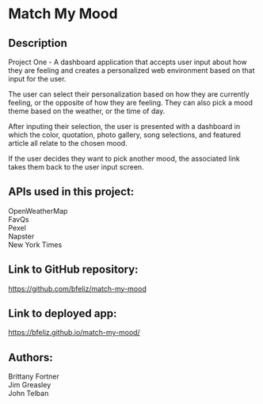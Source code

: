 # Match My Mood

## Description

Project One - A dashboard application that accepts user input about how they are feeling and creates a personalized web environment based on that input for the user.

The user can select their personalization based on how they are currently feeling, or the opposite of how they are feeling. They can also pick a mood theme based on the weather, or the time of day.

After inputing their selection, the user is presented with a dashboard in which the color, quotation, photo gallery, song selections, and featured article all relate to the chosen mood.

If the user decides they want to pick another mood, the associated link takes them back to the user input screen.

## APIs used in this project:

OpenWeatherMap <br>
FavQs <br>
Pexel <br>
Napster <br>
New York Times

## Link to GitHub repository:

https://github.com/bfeliz/match-my-mood

## Link to deployed app:

https://bfeliz.github.io/match-my-mood/

## Authors:

Brittany Fortner <br>
Jim Greasley <br>
John Telban
